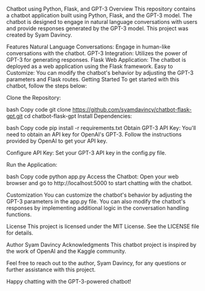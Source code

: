 Chatbot using Python, Flask, and GPT-3
Overview
This repository contains a chatbot application built using Python, Flask, and the GPT-3 model. The chatbot is designed to engage in natural language conversations with users and provide responses generated by the GPT-3 model. This project was created by Syam Davincy.

Features
Natural Language Conversations: Engage in human-like conversations with the chatbot.
GPT-3 Integration: Utilizes the power of GPT-3 for generating responses.
Flask Web Application: The chatbot is deployed as a web application using the Flask framework.
Easy to Customize: You can modify the chatbot's behavior by adjusting the GPT-3 parameters and Flask routes.
Getting Started
To get started with this chatbot, follow the steps below:

Clone the Repository:

bash
Copy code
git clone https://github.com/syamdavincy/chatbot-flask-gpt.git
cd chatbot-flask-gpt
Install Dependencies:

bash
Copy code
pip install -r requirements.txt
Obtain GPT-3 API Key:
You'll need to obtain an API key for OpenAI's GPT-3. Follow the instructions provided by OpenAI to get your API key.

Configure API Key:
Set your GPT-3 API key in the config.py file.

Run the Application:

bash
Copy code
python app.py
Access the Chatbot:
Open your web browser and go to http://localhost:5000 to start chatting with the chatbot.

Customization
You can customize the chatbot's behavior by adjusting the GPT-3 parameters in the app.py file. You can also modify the chatbot's responses by implementing additional logic in the conversation handling functions.

License
This project is licensed under the MIT License. See the LICENSE file for details.

Author
Syam Davincy
Acknowledgments
This chatbot project is inspired by the work of OpenAI and the Kaggle community.

Feel free to reach out to the author, Syam Davincy, for any questions or further assistance with this project.

Happy chatting with the GPT-3-powered chatbot!
